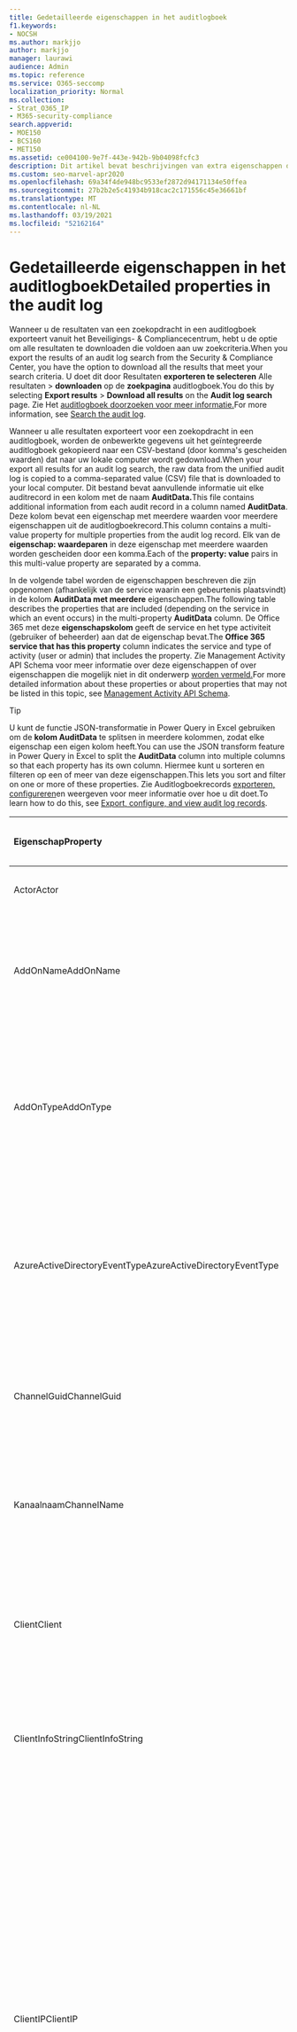 ```yaml
---
title: Gedetailleerde eigenschappen in het auditlogboek
f1.keywords:
- NOCSH
ms.author: markjjo
author: markjjo
manager: laurawi
audience: Admin
ms.topic: reference
ms.service: O365-seccomp
localization_priority: Normal
ms.collection:
- Strat_O365_IP
- M365-security-compliance
search.appverid:
- MOE150
- BCS160
- MET150
ms.assetid: ce004100-9e7f-443e-942b-9b04098fcfc3
description: Dit artikel bevat beschrijvingen van extra eigenschappen die zijn opgenomen wanneer u resultaten exporteert voor Office 365 auditlogboekrecord.
ms.custom: seo-marvel-apr2020
ms.openlocfilehash: 69a34f4de948bc9533ef2872d94171134e50ffea
ms.sourcegitcommit: 27b2b2e5c41934b918cac2c171556c45e36661bf
ms.translationtype: MT
ms.contentlocale: nl-NL
ms.lasthandoff: 03/19/2021
ms.locfileid: "52162164"
---
```

# <a name="detailed-properties-in-the-audit-log"></a><span data-ttu-id="efafe-103">Gedetailleerde eigenschappen in het auditlogboek</span><span class="sxs-lookup"><span data-stu-id="efafe-103">Detailed properties in the audit log</span></span>

<span data-ttu-id="efafe-104">Wanneer u de resultaten van een zoekopdracht in een auditlogboek exporteert vanuit het Beveiligings- & Compliancecentrum, hebt u de optie om alle resultaten te downloaden die voldoen aan uw zoekcriteria.</span><span class="sxs-lookup"><span data-stu-id="efafe-104">When you export the results of an audit log search from the Security & Compliance Center, you have the option to download all the results that meet your search criteria.</span></span> <span data-ttu-id="efafe-105">U doet dit door Resultaten **exporteren te selecteren** Alle resultaten \> **downloaden** op de **zoekpagina** auditlogboek.</span><span class="sxs-lookup"><span data-stu-id="efafe-105">You do this by selecting **Export results** \> **Download all results** on the **Audit log search** page.</span></span> <span data-ttu-id="efafe-106">Zie Het [auditlogboek doorzoeken voor meer informatie.](search-the-audit-log-in-security-and-compliance.md)</span><span class="sxs-lookup"><span data-stu-id="efafe-106">For more information, see [Search the audit log](search-the-audit-log-in-security-and-compliance.md).</span></span>
  
 <span data-ttu-id="efafe-107">Wanneer u alle resultaten exporteert voor een zoekopdracht in een auditlogboek, worden de onbewerkte gegevens uit het geïntegreerde auditlogboek gekopieerd naar een CSV-bestand (door komma's gescheiden waarden) dat naar uw lokale computer wordt gedownload.</span><span class="sxs-lookup"><span data-stu-id="efafe-107">When your export all results for an audit log search, the raw data from the unified audit log is copied to a comma-separated value (CSV) file that is downloaded to your local computer.</span></span> <span data-ttu-id="efafe-108">Dit bestand bevat aanvullende informatie uit elke auditrecord in een kolom met de naam **AuditData.**</span><span class="sxs-lookup"><span data-stu-id="efafe-108">This file contains additional information from each audit record in a column named **AuditData**.</span></span> <span data-ttu-id="efafe-109">Deze kolom bevat een eigenschap met meerdere waarden voor meerdere eigenschappen uit de auditlogboekrecord.</span><span class="sxs-lookup"><span data-stu-id="efafe-109">This column contains a multi-value property for multiple properties from the audit log record.</span></span> <span data-ttu-id="efafe-110">Elk van de **eigenschap: waardeparen** in deze eigenschap met meerdere waarden worden gescheiden door een komma.</span><span class="sxs-lookup"><span data-stu-id="efafe-110">Each of the **property: value** pairs in this multi-value property are separated by a comma.</span></span> 
  
<span data-ttu-id="efafe-111">In de volgende tabel worden de eigenschappen beschreven die zijn opgenomen (afhankelijk van de service waarin een gebeurtenis plaatsvindt) in de kolom **AuditData met meerdere** eigenschappen.</span><span class="sxs-lookup"><span data-stu-id="efafe-111">The following table describes the properties that are included (depending on the service in which an event occurs) in the multi-property **AuditData** column.</span></span> <span data-ttu-id="efafe-112">De Office 365 met deze **eigenschapskolom** geeft de service en het type activiteit (gebruiker of beheerder) aan dat de eigenschap bevat.</span><span class="sxs-lookup"><span data-stu-id="efafe-112">The **Office 365 service that has this property** column indicates the service and type of activity (user or admin) that includes the property.</span></span> <span data-ttu-id="efafe-113">Zie Management Activity API Schema voor meer informatie over deze eigenschappen of over eigenschappen die mogelijk niet in dit onderwerp [worden vermeld.](/office/office-365-management-api/office-365-management-activity-api-schema)</span><span class="sxs-lookup"><span data-stu-id="efafe-113">For more detailed information about these properties or about properties that may not be listed in this topic, see [Management Activity API Schema](/office/office-365-management-api/office-365-management-activity-api-schema).</span></span>
  
> [!TIP]
> <span data-ttu-id="efafe-114">U kunt de functie JSON-transformatie in Power Query in Excel gebruiken om de **kolom AuditData** te splitsen in meerdere kolommen, zodat elke eigenschap een eigen kolom heeft.</span><span class="sxs-lookup"><span data-stu-id="efafe-114">You can use the JSON transform feature in Power Query in Excel to split the **AuditData** column into multiple columns so that each property has its own column.</span></span> <span data-ttu-id="efafe-115">Hiermee kunt u sorteren en filteren op een of meer van deze eigenschappen.</span><span class="sxs-lookup"><span data-stu-id="efafe-115">This lets you sort and filter on one or more of these properties.</span></span> <span data-ttu-id="efafe-116">Zie Auditlogboekrecords [exporteren, configureren](export-view-audit-log-records.md)en weergeven voor meer informatie over hoe u dit doet.</span><span class="sxs-lookup"><span data-stu-id="efafe-116">To learn how to do this, see [Export, configure, and view audit log records](export-view-audit-log-records.md).</span></span> 
  
|<span data-ttu-id="efafe-117">**Eigenschap**</span><span class="sxs-lookup"><span data-stu-id="efafe-117">**Property**</span></span>|<span data-ttu-id="efafe-118">**Beschrijving**</span><span class="sxs-lookup"><span data-stu-id="efafe-118">**Description**</span></span>|<span data-ttu-id="efafe-119">**Microsoft 365 service met deze eigenschap**</span><span class="sxs-lookup"><span data-stu-id="efafe-119">**Microsoft 365 service that has this property**</span></span>|
|:-----|:-----|:-----|
|<span data-ttu-id="efafe-120">Actor</span><span class="sxs-lookup"><span data-stu-id="efafe-120">Actor</span></span>|<span data-ttu-id="efafe-121">Het gebruikers- of serviceaccount dat de actie heeft uitgevoerd.</span><span class="sxs-lookup"><span data-stu-id="efafe-121">The user or service account that performed the action.</span></span>|<span data-ttu-id="efafe-122">Microsoft Azure Active Directory</span><span class="sxs-lookup"><span data-stu-id="efafe-122">Azure Active Directory</span></span>|
|<span data-ttu-id="efafe-123">AddOnName</span><span class="sxs-lookup"><span data-stu-id="efafe-123">AddOnName</span></span>|<span data-ttu-id="efafe-124">De naam van een invoeg die is toegevoegd, verwijderd of bijgewerkt in een team.</span><span class="sxs-lookup"><span data-stu-id="efafe-124">The name of an add-on that was added, removed, or updated in a team.</span></span> <span data-ttu-id="efafe-125">Het type invoegtoepassingen in Microsoft Teams is een bot, een verbindingslijn of een tabblad.</span><span class="sxs-lookup"><span data-stu-id="efafe-125">The type of add-ons in Microsoft Teams is a bot, a connector, or a tab.</span></span>|<span data-ttu-id="efafe-126">Microsoft Teams</span><span class="sxs-lookup"><span data-stu-id="efafe-126">Microsoft Teams</span></span>|
|<span data-ttu-id="efafe-127">AddOnType</span><span class="sxs-lookup"><span data-stu-id="efafe-127">AddOnType</span></span>|<span data-ttu-id="efafe-128">Het type add-on dat is toegevoegd, verwijderd of bijgewerkt in een team.</span><span class="sxs-lookup"><span data-stu-id="efafe-128">The type of an add-on that was added, removed, or updated in a team.</span></span> <span data-ttu-id="efafe-129">De volgende waarden geven het type invoegvoeging aan.</span><span class="sxs-lookup"><span data-stu-id="efafe-129">The following values indicate the type of add-on.</span></span>  <br/> <span data-ttu-id="efafe-130">**1** - Geeft een bot aan.</span><span class="sxs-lookup"><span data-stu-id="efafe-130">**1** - Indicates a bot.</span></span><br/> <span data-ttu-id="efafe-131">**2** - Geeft een verbindingslijn aan.</span><span class="sxs-lookup"><span data-stu-id="efafe-131">**2** - Indicates a connector.</span></span><br/> <span data-ttu-id="efafe-132">**3** - Geeft een tabblad aan.</span><span class="sxs-lookup"><span data-stu-id="efafe-132">**3** - Indicates a tab.</span></span>|<span data-ttu-id="efafe-133">Microsoft Teams</span><span class="sxs-lookup"><span data-stu-id="efafe-133">Microsoft Teams</span></span>|
|<span data-ttu-id="efafe-134">AzureActiveDirectoryEventType</span><span class="sxs-lookup"><span data-stu-id="efafe-134">AzureActiveDirectoryEventType</span></span>|<span data-ttu-id="efafe-135">Het type Azure Active Directory gebeurtenis.</span><span class="sxs-lookup"><span data-stu-id="efafe-135">The type of Azure Active Directory event.</span></span> <span data-ttu-id="efafe-136">De volgende waarden geven het type gebeurtenis aan.</span><span class="sxs-lookup"><span data-stu-id="efafe-136">The following values indicate the type of event.</span></span>  <br/> <span data-ttu-id="efafe-137">**0** - Geeft een aanmeldingsgebeurtenis voor een account aan.</span><span class="sxs-lookup"><span data-stu-id="efafe-137">**0** - Indicates an account login event.</span></span><br/> <span data-ttu-id="efafe-138">**1** - Geeft een beveiligingsgebeurtenis voor Azure-toepassingen aan.</span><span class="sxs-lookup"><span data-stu-id="efafe-138">**1** - Indicates an Azure application security event.</span></span>|<span data-ttu-id="efafe-139">Microsoft Azure Active Directory</span><span class="sxs-lookup"><span data-stu-id="efafe-139">Azure Active Directory</span></span>|
|<span data-ttu-id="efafe-140">ChannelGuid</span><span class="sxs-lookup"><span data-stu-id="efafe-140">ChannelGuid</span></span>|<span data-ttu-id="efafe-141">De id van een Microsoft Teams kanaal.</span><span class="sxs-lookup"><span data-stu-id="efafe-141">The ID of a Microsoft Teams channel.</span></span> <span data-ttu-id="efafe-142">Het team waarin het kanaal zich bevindt, wordt geïdentificeerd door de **eigenschappen Teamnaam** en **TeamGuid.**</span><span class="sxs-lookup"><span data-stu-id="efafe-142">The team that the channel is located in is identified by the **TeamName** and **TeamGuid** properties.</span></span>|<span data-ttu-id="efafe-143">Microsoft Teams</span><span class="sxs-lookup"><span data-stu-id="efafe-143">Microsoft Teams</span></span>|
|<span data-ttu-id="efafe-144">Kanaalnaam</span><span class="sxs-lookup"><span data-stu-id="efafe-144">ChannelName</span></span>|<span data-ttu-id="efafe-145">De naam van een Microsoft Teams kanaal.</span><span class="sxs-lookup"><span data-stu-id="efafe-145">The name of a Microsoft Teams channel.</span></span> <span data-ttu-id="efafe-146">Het team waarin het kanaal zich bevindt, wordt geïdentificeerd door de **eigenschappen Teamnaam** en **TeamGuid.**</span><span class="sxs-lookup"><span data-stu-id="efafe-146">The team that the channel is located in is identified by the **TeamName** and **TeamGuid** properties.</span></span>|<span data-ttu-id="efafe-147">Microsoft Teams</span><span class="sxs-lookup"><span data-stu-id="efafe-147">Microsoft Teams</span></span>|
|<span data-ttu-id="efafe-148">Client</span><span class="sxs-lookup"><span data-stu-id="efafe-148">Client</span></span>|<span data-ttu-id="efafe-149">Het clientapparaat, het apparaat-besturingssysteem en de apparaatbrowser die voor de aanmeldingsgebeurtenis wordt gebruikt (bijvoorbeeld Nokia Lumia 920; Windows Phone 8; IE Mobile 11).</span><span class="sxs-lookup"><span data-stu-id="efafe-149">The client device, the device OS, and the device browser used for the login event (for example, Nokia Lumia 920; Windows Phone 8; IE Mobile 11).</span></span>|<span data-ttu-id="efafe-150">Microsoft Azure Active Directory</span><span class="sxs-lookup"><span data-stu-id="efafe-150">Azure Active Directory</span></span>|
|<span data-ttu-id="efafe-151">ClientInfoString</span><span class="sxs-lookup"><span data-stu-id="efafe-151">ClientInfoString</span></span>|<span data-ttu-id="efafe-152">Informatie over de e-mailclient die is gebruikt om de bewerking uit te voeren, zoals een browserversie, Outlook versie en gegevens over mobiele apparaten</span><span class="sxs-lookup"><span data-stu-id="efafe-152">Information about the email client that was used to perform the operation, such as a browser version, Outlook version, and mobile device information</span></span>|<span data-ttu-id="efafe-153">Exchange (postvakactiviteit)</span><span class="sxs-lookup"><span data-stu-id="efafe-153">Exchange (mailbox activity)</span></span>|
|<span data-ttu-id="efafe-154">ClientIP</span><span class="sxs-lookup"><span data-stu-id="efafe-154">ClientIP</span></span>|<span data-ttu-id="efafe-155">Het IP-adres van het apparaat dat is gebruikt toen de activiteit werd geregistreerd.</span><span class="sxs-lookup"><span data-stu-id="efafe-155">The IP address of the device that was used when the activity was logged.</span></span> <span data-ttu-id="efafe-156">Het IP-adres wordt weergegeven in een IPv4- of IPv6-adresindeling.</span><span class="sxs-lookup"><span data-stu-id="efafe-156">The IP address is displayed in either an IPv4 or IPv6 address format.</span></span><br/><br/> <span data-ttu-id="efafe-157">Voor sommige services kan de waarde die in deze eigenschap wordt weergegeven, het IP-adres zijn voor een vertrouwde toepassing (bijvoorbeeld webversie van Office-apps) die namens een gebruiker bij de service belt en niet het IP-adres van het apparaat dat wordt gebruikt door de persoon die de activiteit heeft uitgevoerd.</span><span class="sxs-lookup"><span data-stu-id="efafe-157">For some services, the value displayed in this property might be the IP address for a trusted application (for example, Office on the web apps) calling into the service on behalf of a user and not the IP address of the device used by person who performed the activity.</span></span> <br/><br/><span data-ttu-id="efafe-158">Voor beheerdersactiviteit (of activiteit die wordt uitgevoerd door een systeemaccount) voor Azure Active Directory-gerelateerde gebeurtenissen, wordt het IP-adres niet geregistreerd en is de waarde voor de eigenschap ClientIP `null` .</span><span class="sxs-lookup"><span data-stu-id="efafe-158">Also, for admin activity (or activity performed by a system account) for Azure Active Directory-related events, the IP address isn't logged and the value for the ClientIP property is `null`.</span></span> |<span data-ttu-id="efafe-159">Azure Active Directory, Exchange, SharePoint</span><span class="sxs-lookup"><span data-stu-id="efafe-159">Azure Active Directory, Exchange, SharePoint</span></span>|
|<span data-ttu-id="efafe-160">CreationTime</span><span class="sxs-lookup"><span data-stu-id="efafe-160">CreationTime</span></span>|<span data-ttu-id="efafe-161">De datum en tijd in Coordinated Universal Time (UTC) wanneer de gebruiker de activiteit heeft uitgevoerd.</span><span class="sxs-lookup"><span data-stu-id="efafe-161">The date and time in Coordinated Universal Time (UTC) when the user performed the activity.</span></span>|<span data-ttu-id="efafe-162">Alles</span><span class="sxs-lookup"><span data-stu-id="efafe-162">All</span></span>|
|<span data-ttu-id="efafe-163">DestinationFileExtension</span><span class="sxs-lookup"><span data-stu-id="efafe-163">DestinationFileExtension</span></span>|<span data-ttu-id="efafe-164">De bestandsextensie van een bestand dat wordt gekopieerd of verplaatst.</span><span class="sxs-lookup"><span data-stu-id="efafe-164">The file extension of a file that is copied or moved.</span></span> <span data-ttu-id="efafe-165">Deze eigenschap wordt alleen weergegeven voor de gebruikersactiviteiten FileCopied en FileMoved.</span><span class="sxs-lookup"><span data-stu-id="efafe-165">This property is displayed only for the FileCopied and FileMoved user activities.</span></span>|<span data-ttu-id="efafe-166">SharePoint</span><span class="sxs-lookup"><span data-stu-id="efafe-166">SharePoint</span></span>|
|<span data-ttu-id="efafe-167">DestinationFileName</span><span class="sxs-lookup"><span data-stu-id="efafe-167">DestinationFileName</span></span>|<span data-ttu-id="efafe-168">De naam van het bestand wordt gekopieerd of verplaatst.</span><span class="sxs-lookup"><span data-stu-id="efafe-168">The name of the file is copied or moved.</span></span> <span data-ttu-id="efafe-169">Deze eigenschap wordt alleen weergegeven voor de acties FileCopied en FileMoved.</span><span class="sxs-lookup"><span data-stu-id="efafe-169">This property is displayed only for the FileCopied and FileMoved actions.</span></span>|<span data-ttu-id="efafe-170">SharePoint</span><span class="sxs-lookup"><span data-stu-id="efafe-170">SharePoint</span></span>|
|<span data-ttu-id="efafe-171">DestinationRelativeUrl</span><span class="sxs-lookup"><span data-stu-id="efafe-171">DestinationRelativeUrl</span></span>|<span data-ttu-id="efafe-172">De URL van de doelmap waarin een bestand wordt gekopieerd of verplaatst.</span><span class="sxs-lookup"><span data-stu-id="efafe-172">The URL of the destination folder where a file is copied or moved.</span></span> <span data-ttu-id="efafe-173">De combinatie van de waarden voor **de eigenschap SiteURL,** **DestinationRelativeURL** en **DestinationFileName** is hetzelfde als de waarde voor de **eigenschap ObjectID,** de volledige padnaam voor het bestand dat is gekopieerd.</span><span class="sxs-lookup"><span data-stu-id="efafe-173">The combination of the values for the **SiteURL**, the **DestinationRelativeURL**, and the **DestinationFileName** property is the same as the value for the **ObjectID** property, which is the full path name for the file that was copied.</span></span> <span data-ttu-id="efafe-174">Deze eigenschap wordt alleen weergegeven voor de gebruikersactiviteiten FileCopied en FileMoved.</span><span class="sxs-lookup"><span data-stu-id="efafe-174">This property is displayed only for the FileCopied and FileMoved user activities.</span></span>|<span data-ttu-id="efafe-175">SharePoint</span><span class="sxs-lookup"><span data-stu-id="efafe-175">SharePoint</span></span>|
|<span data-ttu-id="efafe-176">EventSource</span><span class="sxs-lookup"><span data-stu-id="efafe-176">EventSource</span></span>|<span data-ttu-id="efafe-177">Hiermee wordt aangegeven dat er een gebeurtenis heeft plaatsgevonden in SharePoint.</span><span class="sxs-lookup"><span data-stu-id="efafe-177">Identifies that an event occurred in SharePoint.</span></span> <span data-ttu-id="efafe-178">Mogelijke waarden zijn **SharePoint** **objectmodel.**</span><span class="sxs-lookup"><span data-stu-id="efafe-178">Possible values are **SharePoint** and **ObjectModel**.</span></span>|<span data-ttu-id="efafe-179">SharePoint</span><span class="sxs-lookup"><span data-stu-id="efafe-179">SharePoint</span></span>|
|<span data-ttu-id="efafe-180">ExternalAccess</span><span class="sxs-lookup"><span data-stu-id="efafe-180">ExternalAccess</span></span>|<span data-ttu-id="efafe-181">Voor Exchange beheerdersactiviteit geeft u aan of de cmdlet is uitgevoerd door een gebruiker in uw organisatie, door personeel van het Microsoft-datacenter of een datacenterserviceaccount of door een gedelegeerde beheerder.</span><span class="sxs-lookup"><span data-stu-id="efafe-181">For Exchange admin activity, specifies whether the cmdlet was run by a user in your organization, by Microsoft datacenter personnel or a datacenter service account, or by a delegated administrator.</span></span> <span data-ttu-id="efafe-182">De waarde **Onwaar** geeft aan dat de cmdlet is uitgevoerd door iemand in uw organisatie.</span><span class="sxs-lookup"><span data-stu-id="efafe-182">The value **False** indicates that the cmdlet was run by someone in your organization.</span></span> <span data-ttu-id="efafe-183">De waarde **Waar** geeft aan dat de cmdlet is uitgevoerd door datacenterpersoneel, een datacenterserviceaccount of een gedelegeerde beheerder.</span><span class="sxs-lookup"><span data-stu-id="efafe-183">The value **True** indicates that the cmdlet was run by datacenter personnel, a datacenter service account, or a delegated administrator.</span></span>  <br/> <span data-ttu-id="efafe-184">Voor Exchange postvakactiviteit geeft u aan of een postvak is gebruikt door een gebruiker buiten uw organisatie.</span><span class="sxs-lookup"><span data-stu-id="efafe-184">For Exchange mailbox activity, specifies whether a mailbox was accessed by a user outside your organization.</span></span>|<span data-ttu-id="efafe-185">Exchange</span><span class="sxs-lookup"><span data-stu-id="efafe-185">Exchange</span></span>|
|<span data-ttu-id="efafe-186">ExtendedProperties</span><span class="sxs-lookup"><span data-stu-id="efafe-186">ExtendedProperties</span></span>|<span data-ttu-id="efafe-187">De uitgebreide eigenschappen voor een Azure Active Directory gebeurtenis.</span><span class="sxs-lookup"><span data-stu-id="efafe-187">The extended properties for an Azure Active Directory event.</span></span>|<span data-ttu-id="efafe-188">Microsoft Azure Active Directory</span><span class="sxs-lookup"><span data-stu-id="efafe-188">Azure Active Directory</span></span>|
|<span data-ttu-id="efafe-189">ID</span><span class="sxs-lookup"><span data-stu-id="efafe-189">ID</span></span>|<span data-ttu-id="efafe-190">De id van het rapportinvoer.</span><span class="sxs-lookup"><span data-stu-id="efafe-190">The ID of the report entry.</span></span> <span data-ttu-id="efafe-191">De id identificeert de rapportinvoer op unieke manier.</span><span class="sxs-lookup"><span data-stu-id="efafe-191">The ID uniquely identifies the report entry.</span></span>|<span data-ttu-id="efafe-192">Alles</span><span class="sxs-lookup"><span data-stu-id="efafe-192">All</span></span>|
|<span data-ttu-id="efafe-193">InternalLogonType</span><span class="sxs-lookup"><span data-stu-id="efafe-193">InternalLogonType</span></span>|<span data-ttu-id="efafe-194">Gereserveerd voor intern gebruik.</span><span class="sxs-lookup"><span data-stu-id="efafe-194">Reserved for internal use.</span></span>|<span data-ttu-id="efafe-195">Exchange (postvakactiviteit)</span><span class="sxs-lookup"><span data-stu-id="efafe-195">Exchange (mailbox activity)</span></span>|
|<span data-ttu-id="efafe-196">ItemType</span><span class="sxs-lookup"><span data-stu-id="efafe-196">ItemType</span></span>|<span data-ttu-id="efafe-197">Het type object dat is toegankelijk of gewijzigd.</span><span class="sxs-lookup"><span data-stu-id="efafe-197">The type of object that was accessed or modified.</span></span> <span data-ttu-id="efafe-198">Mogelijke waarden zijn **Bestand**, **Map**, **Web**, **Site**, **Tenant** en **DocumentLibrary**.</span><span class="sxs-lookup"><span data-stu-id="efafe-198">Possible values include **File**, **Folder**, **Web**, **Site**, **Tenant**, and **DocumentLibrary**.</span></span>|<span data-ttu-id="efafe-199">SharePoint</span><span class="sxs-lookup"><span data-stu-id="efafe-199">SharePoint</span></span>|
|<span data-ttu-id="efafe-200">LoginStatus</span><span class="sxs-lookup"><span data-stu-id="efafe-200">LoginStatus</span></span>|<span data-ttu-id="efafe-201">Identificeert aanmeldingsfouten die mogelijk zijn opgetreden.</span><span class="sxs-lookup"><span data-stu-id="efafe-201">Identifies login failures that might have occurred.</span></span>|<span data-ttu-id="efafe-202">Microsoft Azure Active Directory</span><span class="sxs-lookup"><span data-stu-id="efafe-202">Azure Active Directory</span></span>|
|<span data-ttu-id="efafe-203">Aanmeldingstype</span><span class="sxs-lookup"><span data-stu-id="efafe-203">LogonType</span></span>|<span data-ttu-id="efafe-204">Het type postvaktoegang.</span><span class="sxs-lookup"><span data-stu-id="efafe-204">The type of mailbox access.</span></span> <span data-ttu-id="efafe-205">De volgende waarden geven het type gebruiker aan dat toegang heeft tot het postvak.</span><span class="sxs-lookup"><span data-stu-id="efafe-205">The following values indicate the type of user who accessed the mailbox.</span></span>  <br/><br/> <span data-ttu-id="efafe-206">**0** - Geeft een eigenaar van een postvak aan.</span><span class="sxs-lookup"><span data-stu-id="efafe-206">**0** - Indicates a mailbox owner.</span></span><br/> <span data-ttu-id="efafe-207">**1** : geeft een beheerder aan.</span><span class="sxs-lookup"><span data-stu-id="efafe-207">**1** - Indicates an administrator.</span></span><br/> <span data-ttu-id="efafe-208">**2** - Geeft een gemachtigde aan.</span><span class="sxs-lookup"><span data-stu-id="efafe-208">**2** - Indicates a delegate.</span></span> <br/><span data-ttu-id="efafe-209">**3:** geeft de transportservice aan in het Microsoft-datacenter.</span><span class="sxs-lookup"><span data-stu-id="efafe-209">**3** - Indicates the transport service in the Microsoft datacenter.</span></span><br/> <span data-ttu-id="efafe-210">**4** - Geeft een serviceaccount aan in het Microsoft-datacenter.</span><span class="sxs-lookup"><span data-stu-id="efafe-210">**4** - Indicates a   service account in the Microsoft datacenter.</span></span> <br/><span data-ttu-id="efafe-211">**6** : geeft een gedelegeerde beheerder aan.</span><span class="sxs-lookup"><span data-stu-id="efafe-211">**6** - Indicates a delegated administrator.</span></span>|<span data-ttu-id="efafe-212">Exchange (postvakactiviteit)</span><span class="sxs-lookup"><span data-stu-id="efafe-212">Exchange (mailbox activity)</span></span>|
|<span data-ttu-id="efafe-213">Postvakgids</span><span class="sxs-lookup"><span data-stu-id="efafe-213">MailboxGuid</span></span>|<span data-ttu-id="efafe-214">De Exchange GUID van het postvak dat is toegankelijk.</span><span class="sxs-lookup"><span data-stu-id="efafe-214">The Exchange GUID of the mailbox that was accessed.</span></span>|<span data-ttu-id="efafe-215">Exchange (postvakactiviteit)</span><span class="sxs-lookup"><span data-stu-id="efafe-215">Exchange (mailbox activity)</span></span>|
|<span data-ttu-id="efafe-216">PostvakEigenaarUPN</span><span class="sxs-lookup"><span data-stu-id="efafe-216">MailboxOwnerUPN</span></span>|<span data-ttu-id="efafe-217">Het e-mailadres van de eigenaar van het postvak dat is toegankelijk.</span><span class="sxs-lookup"><span data-stu-id="efafe-217">The email address of the person who owns the mailbox that was accessed.</span></span>|<span data-ttu-id="efafe-218">Exchange (postvakactiviteit)</span><span class="sxs-lookup"><span data-stu-id="efafe-218">Exchange (mailbox activity)</span></span>|
|<span data-ttu-id="efafe-219">Leden</span><span class="sxs-lookup"><span data-stu-id="efafe-219">Members</span></span>|<span data-ttu-id="efafe-220">Hiermee worden de gebruikers vermeld die zijn toegevoegd of verwijderd uit een team.</span><span class="sxs-lookup"><span data-stu-id="efafe-220">Lists the users that have been added or removed from a team.</span></span> <span data-ttu-id="efafe-221">De volgende waarden geven het type Rol aan dat aan de gebruiker is toegewezen.</span><span class="sxs-lookup"><span data-stu-id="efafe-221">The following values indicate the Role type assigned to the user.</span></span>  <br/><br/> <span data-ttu-id="efafe-222">**1** : geeft de rol Eigenaar aan.</span><span class="sxs-lookup"><span data-stu-id="efafe-222">**1** - Indicates  the Owner role.</span></span><br/> <span data-ttu-id="efafe-223">**2** : geeft de rol Lid aan.</span><span class="sxs-lookup"><span data-stu-id="efafe-223">**2** - Indicates the Member role.</span></span><br/> <span data-ttu-id="efafe-224">**3** : geeft de rol Gast aan.</span><span class="sxs-lookup"><span data-stu-id="efafe-224">**3** - Indicates the Guest role.</span></span> <br/><br/><span data-ttu-id="efafe-225">De eigenschap Leden bevat ook de naam van uw organisatie en het e-mailadres van het lid.</span><span class="sxs-lookup"><span data-stu-id="efafe-225">The Members property also includes the name of your organization, and the member's email address.</span></span>|<span data-ttu-id="efafe-226">Microsoft Teams</span><span class="sxs-lookup"><span data-stu-id="efafe-226">Microsoft Teams</span></span>|
|<span data-ttu-id="efafe-227">ModifiedProperties (Name, NewValue, OldValue)</span><span class="sxs-lookup"><span data-stu-id="efafe-227">ModifiedProperties (Name, NewValue, OldValue)</span></span>|<span data-ttu-id="efafe-228">De eigenschap is opgenomen voor beheerdersgebeurtenissen, zoals het toevoegen van een gebruiker als lid van een site of een siteverzamelingsbeheerdergroep.</span><span class="sxs-lookup"><span data-stu-id="efafe-228">The property is included for admin events, such as adding a user as a member of a site or a site collection admin group.</span></span> <span data-ttu-id="efafe-229">De eigenschap bevat de naam van de eigenschap die is gewijzigd (bijvoorbeeld de groep Sitebeheerder) de nieuwe waarde van de gewijzigde eigenschap (zoals de gebruiker die is toegevoegd als sitebeheerder en de vorige waarde van het gewijzigde object.</span><span class="sxs-lookup"><span data-stu-id="efafe-229">The property includes the name of the property that was modified (for example, the Site Admin group) the new value of the modified property (such the user who was added as a site admin, and the previous value of the modified object.</span></span>|<span data-ttu-id="efafe-230">Alles (beheerdersactiviteit)</span><span class="sxs-lookup"><span data-stu-id="efafe-230">All (admin activity)</span></span>|
|<span data-ttu-id="efafe-231">ObjectId</span><span class="sxs-lookup"><span data-stu-id="efafe-231">ObjectId</span></span>|<span data-ttu-id="efafe-232">Voor Exchange beheerauditregistratie, de naam van het object dat is gewijzigd door de cmdlet.</span><span class="sxs-lookup"><span data-stu-id="efafe-232">For Exchange admin audit logging, the name of the object that was modified by the cmdlet.</span></span>  <br/> <span data-ttu-id="efafe-233">Voor SharePoint activiteit, de volledige URL-padnaam van het bestand of de map die door een gebruiker is toegankelijk.</span><span class="sxs-lookup"><span data-stu-id="efafe-233">For SharePoint activity, the full URL path name of the file or folder accessed by a user.</span></span>  <br/> <span data-ttu-id="efafe-234">Voor Azure AD-activiteit, de naam van het gebruikersaccount dat is gewijzigd.</span><span class="sxs-lookup"><span data-stu-id="efafe-234">For Azure AD activity, the name of the user account that was modified.</span></span>|<span data-ttu-id="efafe-235">Alles</span><span class="sxs-lookup"><span data-stu-id="efafe-235">All</span></span>|
|<span data-ttu-id="efafe-236">Bewerking</span><span class="sxs-lookup"><span data-stu-id="efafe-236">Operation</span></span>|<span data-ttu-id="efafe-237">De naam van de activiteit van de gebruiker of beheerder.</span><span class="sxs-lookup"><span data-stu-id="efafe-237">The name of the user or admin activity.</span></span> <span data-ttu-id="efafe-238">De waarde van deze eigenschap komt overeen met de waarde die is geselecteerd in **de** vervolgkeuzelijst Activiteiten.</span><span class="sxs-lookup"><span data-stu-id="efafe-238">The value of this property corresponds to the value that was selected in the **Activities** drop down list.</span></span> <span data-ttu-id="efafe-239">Als **Resultaten voor alle activiteiten tonen** is geselecteerd, worden in het rapport vermeldingen opgenomen voor alle gebruikers- en beheeractiviteiten voor alle services.</span><span class="sxs-lookup"><span data-stu-id="efafe-239">If **Show results for all activities** was selected, the report will included entries for all user and admin activities for all services.</span></span> <span data-ttu-id="efafe-240">Zie het tabblad Gecontroleerde activiteiten in Het auditlogboek zoeken  in het auditlogboek voor een beschrijving van de bewerkingen/activiteiten die in het auditlogboek [zijn Office 365.](search-the-audit-log-in-security-and-compliance.md)</span><span class="sxs-lookup"><span data-stu-id="efafe-240">For a description of the operations/activities that are logged in the audit log, see the **Audited activities** tab in [Search the audit log in the Office 365](search-the-audit-log-in-security-and-compliance.md).</span></span>  <br/> <span data-ttu-id="efafe-241">Voor Exchange beheerderactiviteit wordt met deze eigenschap de naam geïdentificeerd van de cmdlet die is uitgevoerd.</span><span class="sxs-lookup"><span data-stu-id="efafe-241">For Exchange admin activity, this property identifies the name of the cmdlet that was run.</span></span>|<span data-ttu-id="efafe-242">Alles</span><span class="sxs-lookup"><span data-stu-id="efafe-242">All</span></span>|
|<span data-ttu-id="efafe-243">OrganizationId</span><span class="sxs-lookup"><span data-stu-id="efafe-243">OrganizationId</span></span>|<span data-ttu-id="efafe-244">De GUID voor uw organisatie.</span><span class="sxs-lookup"><span data-stu-id="efafe-244">The GUID for your organization.</span></span>|<span data-ttu-id="efafe-245">Alles</span><span class="sxs-lookup"><span data-stu-id="efafe-245">All</span></span>|
|<span data-ttu-id="efafe-246">Pad</span><span class="sxs-lookup"><span data-stu-id="efafe-246">Path</span></span>|<span data-ttu-id="efafe-247">De naam van de postvakmap waar het bericht dat is weergegeven zich bevindt.</span><span class="sxs-lookup"><span data-stu-id="efafe-247">The name of the mailbox folder where the message that was accessed is located.</span></span> <span data-ttu-id="efafe-248">Met deze eigenschap wordt ook de map aangegeven waarin een bericht is gemaakt of gekopieerd of verplaatst.</span><span class="sxs-lookup"><span data-stu-id="efafe-248">This property also identifies the folder a where a message is created in or copied/moved to.</span></span>|<span data-ttu-id="efafe-249">Exchange (postvakactiviteit)</span><span class="sxs-lookup"><span data-stu-id="efafe-249">Exchange (mailbox activity)</span></span>|
|<span data-ttu-id="efafe-250">Parameters</span><span class="sxs-lookup"><span data-stu-id="efafe-250">Parameters</span></span>|<span data-ttu-id="efafe-251">Voor Exchange beheeractiviteit, de naam en waarde voor alle parameters die zijn gebruikt met de cmdlet die is geïdentificeerd in de eigenschap Bewerking.</span><span class="sxs-lookup"><span data-stu-id="efafe-251">For Exchange admin activity, the name and value for all parameters that were used with the cmdlet that is identified in the Operation property.</span></span>|<span data-ttu-id="efafe-252">Exchange (beheerdersactiviteit)</span><span class="sxs-lookup"><span data-stu-id="efafe-252">Exchange (admin activity)</span></span>|
|<span data-ttu-id="efafe-253">RecordType</span><span class="sxs-lookup"><span data-stu-id="efafe-253">RecordType</span></span>|<span data-ttu-id="efafe-254">Het type bewerking dat door de record wordt aangegeven.</span><span class="sxs-lookup"><span data-stu-id="efafe-254">The type of operation indicated by the record.</span></span> <span data-ttu-id="efafe-255">Deze eigenschap geeft de service of functie aan waarin de bewerking is geactiveerd.</span><span class="sxs-lookup"><span data-stu-id="efafe-255">This property indicates the service or feature that the operation was triggered in.</span></span> <span data-ttu-id="efafe-256">Zie Recordtype auditlogboek voor een lijst met recordtypen en de bijbehorende ENUM-waarde (de waarde die wordt weergegeven in de eigenschap **RecordType** in een [auditrecord).](/office/office-365-management-api/office-365-management-activity-api-schema#auditlogrecordtype)</span><span class="sxs-lookup"><span data-stu-id="efafe-256">For a list of record types and their corresponding ENUM value (which is the value displayed in the **RecordType** property in an audit record), see [Audit log record type](/office/office-365-management-api/office-365-management-activity-api-schema#auditlogrecordtype).</span></span>| 
|<span data-ttu-id="efafe-257">ResultStatus</span><span class="sxs-lookup"><span data-stu-id="efafe-257">ResultStatus</span></span>|<span data-ttu-id="efafe-258">Hiermee geeft u aan of de actie (opgegeven in de eigenschap **Bewerking)** al dan niet is geslaagd.</span><span class="sxs-lookup"><span data-stu-id="efafe-258">Indicates whether the action (specified in the **Operation** property) was successful or not.</span></span>  <br/> <span data-ttu-id="efafe-259">Voor Exchange beheerderactiviteit is de waarde **Waar** (geslaagd) of **Onwaar** (mislukt).</span><span class="sxs-lookup"><span data-stu-id="efafe-259">For Exchange admin activity, the value is either **True** (successful) or **False** (failed).</span></span>|<span data-ttu-id="efafe-260">Alles</span><span class="sxs-lookup"><span data-stu-id="efafe-260">All</span></span>  <br/>|
|<span data-ttu-id="efafe-261">SecurityComplianceCenterEventType</span><span class="sxs-lookup"><span data-stu-id="efafe-261">SecurityComplianceCenterEventType</span></span>|<span data-ttu-id="efafe-262">Geeft aan dat de activiteit een gebeurtenis & compliancecentrum was.</span><span class="sxs-lookup"><span data-stu-id="efafe-262">Indicates that the activity was a Security & Compliance Center event.</span></span> <span data-ttu-id="efafe-263">Alle activiteiten & compliancecentrum hebben een waarde **van 0** voor deze eigenschap.</span><span class="sxs-lookup"><span data-stu-id="efafe-263">All Security & Compliance Center activities will have a value of **0** for this property.</span></span>|<span data-ttu-id="efafe-264">Beveiligings- en compliancecentrum</span><span class="sxs-lookup"><span data-stu-id="efafe-264">Security & Compliance Center</span></span>|
|<span data-ttu-id="efafe-265">SharingType</span><span class="sxs-lookup"><span data-stu-id="efafe-265">SharingType</span></span>|<span data-ttu-id="efafe-266">Het type machtigingen voor delen dat is toegewezen aan de gebruiker met welke de resource is gedeeld.</span><span class="sxs-lookup"><span data-stu-id="efafe-266">The type of sharing permissions that was assigned to the user that the resource was shared with.</span></span> <span data-ttu-id="efafe-267">Deze gebruiker wordt geïdentificeerd in de **eigenschap UserSharedWith.**</span><span class="sxs-lookup"><span data-stu-id="efafe-267">This user is identified in the **UserSharedWith** property.</span></span>|<span data-ttu-id="efafe-268">SharePoint</span><span class="sxs-lookup"><span data-stu-id="efafe-268">SharePoint</span></span>|
|<span data-ttu-id="efafe-269">Site</span><span class="sxs-lookup"><span data-stu-id="efafe-269">Site</span></span>|<span data-ttu-id="efafe-270">De GUID van de site waar het bestand of de map die door de gebruiker wordt gebruikt zich bevindt.</span><span class="sxs-lookup"><span data-stu-id="efafe-270">The GUID of the site where the file or folder accessed by the user is located.</span></span>|<span data-ttu-id="efafe-271">SharePoint</span><span class="sxs-lookup"><span data-stu-id="efafe-271">SharePoint</span></span>|
|<span data-ttu-id="efafe-272">SiteUrl</span><span class="sxs-lookup"><span data-stu-id="efafe-272">SiteUrl</span></span>|<span data-ttu-id="efafe-273">De URL van de site waar het bestand of de map die door de gebruiker is toegankelijk, zich bevindt.</span><span class="sxs-lookup"><span data-stu-id="efafe-273">The URL of the site where the file or folder accessed by the user is located.</span></span>|<span data-ttu-id="efafe-274">SharePoint</span><span class="sxs-lookup"><span data-stu-id="efafe-274">SharePoint</span></span>|
|<span data-ttu-id="efafe-275">SourceFileExtension</span><span class="sxs-lookup"><span data-stu-id="efafe-275">SourceFileExtension</span></span>|<span data-ttu-id="efafe-276">De bestandsextensie van het bestand dat door de gebruiker is gebruikt.</span><span class="sxs-lookup"><span data-stu-id="efafe-276">The file extension of the file that was accessed by the user.</span></span> <span data-ttu-id="efafe-277">Deze eigenschap is leeg als het object dat is toegankelijk een map is.</span><span class="sxs-lookup"><span data-stu-id="efafe-277">This property is blank if the object that was accessed is a folder.</span></span>|<span data-ttu-id="efafe-278">SharePoint</span><span class="sxs-lookup"><span data-stu-id="efafe-278">SharePoint</span></span>|
|<span data-ttu-id="efafe-279">SourceFileName</span><span class="sxs-lookup"><span data-stu-id="efafe-279">SourceFileName</span></span>|<span data-ttu-id="efafe-280">De naam van het bestand of de map die door de gebruiker is toegankelijk.</span><span class="sxs-lookup"><span data-stu-id="efafe-280">The name of the file or folder accessed by the user.</span></span>|<span data-ttu-id="efafe-281">SharePoint</span><span class="sxs-lookup"><span data-stu-id="efafe-281">SharePoint</span></span>|
|<span data-ttu-id="efafe-282">SourceRelativeUrl</span><span class="sxs-lookup"><span data-stu-id="efafe-282">SourceRelativeUrl</span></span>|<span data-ttu-id="efafe-283">De URL van de map met het bestand dat door de gebruiker is toegankelijk.</span><span class="sxs-lookup"><span data-stu-id="efafe-283">The URL of the folder that contains the file accessed by the user.</span></span> <span data-ttu-id="efafe-284">De combinatie van de waarden voor **de eigenschap SiteURL**, de eigenschap **SourceRelativeURL** en **SourceFileName** is hetzelfde als de waarde voor de eigenschap **ObjectID,** de volledige padnaam voor het bestand dat door de gebruiker wordt gebruikt.</span><span class="sxs-lookup"><span data-stu-id="efafe-284">The combination of the values for the **SiteURL**, the **SourceRelativeURL**, and the **SourceFileName** property is the same as the value for the **ObjectID** property, which is the full path name for the file accessed by the user.</span></span>|<span data-ttu-id="efafe-285">SharePoint</span><span class="sxs-lookup"><span data-stu-id="efafe-285">SharePoint</span></span>|
|<span data-ttu-id="efafe-286">Onderwerp</span><span class="sxs-lookup"><span data-stu-id="efafe-286">Subject</span></span>|<span data-ttu-id="efafe-287">De onderwerpregel van het bericht dat is weergegeven.</span><span class="sxs-lookup"><span data-stu-id="efafe-287">The subject line of the message that was accessed.</span></span>|<span data-ttu-id="efafe-288">Exchange (postvakactiviteit)</span><span class="sxs-lookup"><span data-stu-id="efafe-288">Exchange (mailbox activity)</span></span>|
|<span data-ttu-id="efafe-289">TabType</span><span class="sxs-lookup"><span data-stu-id="efafe-289">TabType</span></span>| <span data-ttu-id="efafe-290">Het type tabblad dat is toegevoegd, verwijderd of bijgewerkt in een team.</span><span class="sxs-lookup"><span data-stu-id="efafe-290">The type of tab added, removed, or updated in a team.</span></span> <span data-ttu-id="efafe-291">De mogelijke waarden voor deze eigenschap zijn:</span><span class="sxs-lookup"><span data-stu-id="efafe-291">The possible values for this property are:</span></span>  <br/><br/> <span data-ttu-id="efafe-292">**Excel vastmaken** - Een Excel tabblad.</span><span class="sxs-lookup"><span data-stu-id="efafe-292">**Excel pin** - An Excel tab.</span></span>  <br/> <span data-ttu-id="efafe-293">**Extensie** - Alle apps van eerste en derde partij; zoals Klasplanning, VSTS en Formulieren.</span><span class="sxs-lookup"><span data-stu-id="efafe-293">**Extension** - All first-party and third-party apps; such as Class Schedule, VSTS, and Forms.</span></span>  <br/> <span data-ttu-id="efafe-294">**Notities** - OneNote tabblad.</span><span class="sxs-lookup"><span data-stu-id="efafe-294">**Notes** - OneNote tab.</span></span>  <br/> <span data-ttu-id="efafe-295">**Pdfpin** : een PDF-tabblad.</span><span class="sxs-lookup"><span data-stu-id="efafe-295">**Pdfpin** - A PDF tab.</span></span>  <br/> <span data-ttu-id="efafe-296">**Powerbi** - Een Power BI tabblad.</span><span class="sxs-lookup"><span data-stu-id="efafe-296">**Powerbi** - A Power BI tab.</span></span>  <br/> <span data-ttu-id="efafe-297">**Powerpointpin** - een PowerPoint tabblad.</span><span class="sxs-lookup"><span data-stu-id="efafe-297">**Powerpointpin** - A PowerPoint tab.</span></span>  <br/> <span data-ttu-id="efafe-298">**Sharepointfiles** : een SharePoint tabblad.</span><span class="sxs-lookup"><span data-stu-id="efafe-298">**Sharepointfiles** - A SharePoint tab.</span></span>  <br/> <span data-ttu-id="efafe-299">**Webpagina:** een vastgemaakt websitetabblad.</span><span class="sxs-lookup"><span data-stu-id="efafe-299">**Webpage** - A pinned website tab.</span></span>  <br/> <span data-ttu-id="efafe-300">**Wiki-tab** - Een wikitabblad.</span><span class="sxs-lookup"><span data-stu-id="efafe-300">**Wiki-tab** - A wiki tab.</span></span>  <br/> <span data-ttu-id="efafe-301">**Wordpin** - Een Word-tabblad.</span><span class="sxs-lookup"><span data-stu-id="efafe-301">**Wordpin** - A Word tab.</span></span>|<span data-ttu-id="efafe-302">Microsoft Teams</span><span class="sxs-lookup"><span data-stu-id="efafe-302">Microsoft Teams</span></span>|
|<span data-ttu-id="efafe-303">Doel</span><span class="sxs-lookup"><span data-stu-id="efafe-303">Target</span></span>|<span data-ttu-id="efafe-304">De gebruiker op de actie (die is geïdentificeerd in de eigenschap **Bewerking)** is uitgevoerd.</span><span class="sxs-lookup"><span data-stu-id="efafe-304">The user that the action (identified in the **Operation** property) was performed on.</span></span> <span data-ttu-id="efafe-305">Als een gastgebruiker bijvoorbeeld wordt toegevoegd aan SharePoint of een Microsoft-team, wordt deze gebruiker in deze eigenschap vermeld.</span><span class="sxs-lookup"><span data-stu-id="efafe-305">For example, if a guest user is added to SharePoint or a Microsoft Team, that user would be listed in this property.</span></span>|<span data-ttu-id="efafe-306">Microsoft Azure Active Directory</span><span class="sxs-lookup"><span data-stu-id="efafe-306">Azure Active Directory</span></span>|
|<span data-ttu-id="efafe-307">TeamGuid</span><span class="sxs-lookup"><span data-stu-id="efafe-307">TeamGuid</span></span>|<span data-ttu-id="efafe-308">De id van een team in Microsoft Teams.</span><span class="sxs-lookup"><span data-stu-id="efafe-308">The ID of a team in Microsoft Teams.</span></span>|<span data-ttu-id="efafe-309">Microsoft Teams</span><span class="sxs-lookup"><span data-stu-id="efafe-309">Microsoft Teams</span></span>|
|<span data-ttu-id="efafe-310">Teamnaam</span><span class="sxs-lookup"><span data-stu-id="efafe-310">TeamName</span></span>|<span data-ttu-id="efafe-311">De naam van een team in Microsoft Teams.</span><span class="sxs-lookup"><span data-stu-id="efafe-311">The name of a team in Microsoft Teams.</span></span>|<span data-ttu-id="efafe-312">Microsoft Teams</span><span class="sxs-lookup"><span data-stu-id="efafe-312">Microsoft Teams</span></span>|
|<span data-ttu-id="efafe-313">UserAgent</span><span class="sxs-lookup"><span data-stu-id="efafe-313">UserAgent</span></span>|<span data-ttu-id="efafe-314">Informatie over de browser van de gebruiker.</span><span class="sxs-lookup"><span data-stu-id="efafe-314">Information about the user's browser.</span></span> <span data-ttu-id="efafe-315">Deze informatie wordt verstrekt door de browser.</span><span class="sxs-lookup"><span data-stu-id="efafe-315">This information is provided by the browser.</span></span>|<span data-ttu-id="efafe-316">SharePoint</span><span class="sxs-lookup"><span data-stu-id="efafe-316">SharePoint</span></span>|
|<span data-ttu-id="efafe-317">UserDomain</span><span class="sxs-lookup"><span data-stu-id="efafe-317">UserDomain</span></span>|<span data-ttu-id="efafe-318">Identiteitsgegevens over de tenantorganisatie van de gebruiker (actor) die de actie heeft uitgevoerd.</span><span class="sxs-lookup"><span data-stu-id="efafe-318">Identity information about the tenant organization of the user (actor) who performed the action.</span></span>|<span data-ttu-id="efafe-319">Microsoft Azure Active Directory</span><span class="sxs-lookup"><span data-stu-id="efafe-319">Azure Active Directory</span></span>|
|<span data-ttu-id="efafe-320">UserID</span><span class="sxs-lookup"><span data-stu-id="efafe-320">UserId</span></span>|<span data-ttu-id="efafe-321">De gebruiker die de actie heeft uitgevoerd (opgegeven in de eigenschap **Bewerking)** waardoor de record is vastgelegd.</span><span class="sxs-lookup"><span data-stu-id="efafe-321">The user who performed the action (specified in the **Operation** property) that resulted in the record being logged.</span></span> <span data-ttu-id="efafe-322">Auditrecords voor activiteiten die worden uitgevoerd door systeemaccounts (zoals SHAREPOINT\system of NT AUTHORITY\SYSTEM) worden ook opgenomen in het auditlogboek.</span><span class="sxs-lookup"><span data-stu-id="efafe-322">Audit records for activity performed by system accounts (such as SHAREPOINT\system or NT AUTHORITY\SYSTEM) are also included in the audit log.</span></span> <span data-ttu-id="efafe-323">Een andere veelgebruikte waarde voor de eigenschap UserId is app@sharepoint.</span><span class="sxs-lookup"><span data-stu-id="efafe-323">Another common value for the UserId property is app@sharepoint.</span></span> <span data-ttu-id="efafe-324">Dit geeft aan dat de 'gebruiker' die de activiteit heeft uitgevoerd, een toepassing is met de benodigde machtigingen in SharePoint om acties voor de hele organisatie uit te voeren (zoals zoeken op een SharePoint-site of OneDrive-account) namens een gebruiker, beheerder of service.</span><span class="sxs-lookup"><span data-stu-id="efafe-324">This indicates that the "user" who performed the activity was an application that has the necessary permissions in SharePoint to perform organization-wide actions (such as search a SharePoint site or OneDrive account) on behalf of a user, admin, or service.</span></span> <span data-ttu-id="efafe-325">Zie [De gebruiker app\@sharePoint in auditrecords](search-the-audit-log-in-security-and-compliance.md#the-appsharepoint-user-in-audit-records) voor meer informatie.</span><span class="sxs-lookup"><span data-stu-id="efafe-325">For more information, see [The app\@sharepoint user in audit records](search-the-audit-log-in-security-and-compliance.md#the-appsharepoint-user-in-audit-records).</span></span> |<span data-ttu-id="efafe-326">Alles</span><span class="sxs-lookup"><span data-stu-id="efafe-326">All</span></span>|
|<span data-ttu-id="efafe-327">UserKey</span><span class="sxs-lookup"><span data-stu-id="efafe-327">UserKey</span></span>|<span data-ttu-id="efafe-328">Een alternatieve id voor de gebruiker die is geïdentificeerd in de **eigenschap UserID.**</span><span class="sxs-lookup"><span data-stu-id="efafe-328">An alternative ID for the user identified in the **UserID** property.</span></span> <span data-ttu-id="efafe-329">Deze eigenschap wordt bijvoorbeeld gevuld met de unieke paspoort-id (PUID) voor gebeurtenissen die worden uitgevoerd door gebruikers in SharePoint.</span><span class="sxs-lookup"><span data-stu-id="efafe-329">For example, this property is populated with the passport unique ID (PUID) for events performed by users in SharePoint.</span></span> <span data-ttu-id="efafe-330">Deze eigenschap kan ook dezelfde waarde opgeven als de **eigenschap UserID** voor gebeurtenissen in andere services en gebeurtenissen die worden uitgevoerd door systeemaccounts.</span><span class="sxs-lookup"><span data-stu-id="efafe-330">This property also might specify the same value as the **UserID** property for events occurring in other services and events performed by system accounts.</span></span>|<span data-ttu-id="efafe-331">Alles</span><span class="sxs-lookup"><span data-stu-id="efafe-331">All</span></span>|
|<span data-ttu-id="efafe-332">UserSharedWith</span><span class="sxs-lookup"><span data-stu-id="efafe-332">UserSharedWith</span></span>|<span data-ttu-id="efafe-333">De gebruiker met een resource die is gedeeld.</span><span class="sxs-lookup"><span data-stu-id="efafe-333">The user that a resource was shared with.</span></span> <span data-ttu-id="efafe-334">Deze eigenschap wordt opgenomen als de waarde voor de eigenschap **Bewerking** **SharingSet is.**</span><span class="sxs-lookup"><span data-stu-id="efafe-334">This property is included if the value for the **Operation** property is **SharingSet**.</span></span> <span data-ttu-id="efafe-335">Deze gebruiker wordt ook weergegeven in de kolom Gedeeld **met** in het rapport.</span><span class="sxs-lookup"><span data-stu-id="efafe-335">This user is also listed in the **Shared with** column in the report.</span></span>|<span data-ttu-id="efafe-336">SharePoint</span><span class="sxs-lookup"><span data-stu-id="efafe-336">SharePoint</span></span>|
|<span data-ttu-id="efafe-337">UserType</span><span class="sxs-lookup"><span data-stu-id="efafe-337">UserType</span></span>|<span data-ttu-id="efafe-338">Het type gebruiker dat de bewerking heeft uitgevoerd.</span><span class="sxs-lookup"><span data-stu-id="efafe-338">The type of user that performed the operation.</span></span> <span data-ttu-id="efafe-339">De volgende waarden geven het gebruikerstype aan.</span><span class="sxs-lookup"><span data-stu-id="efafe-339">The following values indicate the user type.</span></span> <br/> <br/> <span data-ttu-id="efafe-340">**0** - Een gewone gebruiker.</span><span class="sxs-lookup"><span data-stu-id="efafe-340">**0** - A regular user.</span></span> <br/><span data-ttu-id="efafe-341">**2** - Een beheerder in uw Microsoft 365 organisatie. <sup>1</sup></span><span class="sxs-lookup"><span data-stu-id="efafe-341">**2** - An administrator in your Microsoft 365 organization.<sup>1</sup></span></span> <br/><span data-ttu-id="efafe-342">**3** - Een Microsoft-datacenterbeheerder of datacentersysteemaccount.</span><span class="sxs-lookup"><span data-stu-id="efafe-342">**3** - A Microsoft datacenter administrator or datacenter system account.</span></span> <br/><span data-ttu-id="efafe-343">**4** - Een systeemaccount.</span><span class="sxs-lookup"><span data-stu-id="efafe-343">**4** - A system account.</span></span> <br/><span data-ttu-id="efafe-344">**5** - Een toepassing.</span><span class="sxs-lookup"><span data-stu-id="efafe-344">**5** - An application.</span></span> <br/><span data-ttu-id="efafe-345">**6** - Een service-principal.</span><span class="sxs-lookup"><span data-stu-id="efafe-345">**6** - A service principal.</span></span><br/><span data-ttu-id="efafe-346">**7** - Een aangepast beleid.</span><span class="sxs-lookup"><span data-stu-id="efafe-346">**7** - A custom policy.</span></span><br/><span data-ttu-id="efafe-347">**8** - Een systeembeleid.</span><span class="sxs-lookup"><span data-stu-id="efafe-347">**8** - A system policy.</span></span>|<span data-ttu-id="efafe-348">Alles</span><span class="sxs-lookup"><span data-stu-id="efafe-348">All</span></span>|
|<span data-ttu-id="efafe-349">Versie</span><span class="sxs-lookup"><span data-stu-id="efafe-349">Version</span></span>|<span data-ttu-id="efafe-350">Geeft het versienummer aan van de activiteit (geïdentificeerd door de eigenschap **Operation)** die is geregistreerd.</span><span class="sxs-lookup"><span data-stu-id="efafe-350">Indicates the version number of the activity (identified by the **Operation** property) that's logged.</span></span>|<span data-ttu-id="efafe-351">Alles</span><span class="sxs-lookup"><span data-stu-id="efafe-351">All</span></span>|
|<span data-ttu-id="efafe-352">Workload</span><span class="sxs-lookup"><span data-stu-id="efafe-352">Workload</span></span>|<span data-ttu-id="efafe-353">De Microsoft 365 service waar de activiteit heeft plaatsgevonden.</span><span class="sxs-lookup"><span data-stu-id="efafe-353">The Microsoft 365 service where the activity occurred.</span></span>|<span data-ttu-id="efafe-354">Alles</span><span class="sxs-lookup"><span data-stu-id="efafe-354">All</span></span>|
||||

> [!NOTE]
><span data-ttu-id="efafe-355"><sup>1</sup> Voor Azure Active Directory gerelateerde gebeurtenissen wordt de waarde voor een beheerder niet gebruikt in een auditrecord.</span><span class="sxs-lookup"><span data-stu-id="efafe-355"><sup>1</sup> For Azure Active Directory-related events, the value for an administrator isn't used in an audit record.</span></span> <span data-ttu-id="efafe-356">Controlerecords voor activiteiten die door beheerders worden uitgevoerd, geven aan dat een gewone gebruiker (bijvoorbeeld **UserType: 0)** de activiteit heeft uitgevoerd.</span><span class="sxs-lookup"><span data-stu-id="efafe-356">Audit records for activities performed by administrators will indicate that a regular user (for example, **UserType: 0**) performed the activity.</span></span> <span data-ttu-id="efafe-357">De **eigenschap UserID** identificeert de persoon (gewone gebruiker of beheerder) die de activiteit heeft uitgevoerd.</span><span class="sxs-lookup"><span data-stu-id="efafe-357">The **UserID** property will identify the person (regular user or administrator) who performed the activity.</span></span><br/>

<span data-ttu-id="efafe-358">De hierboven beschreven eigenschappen worden ook weergegeven wanneer u op **Meer** informatie klikt bij het weergeven van de details van een specifieke gebeurtenis.</span><span class="sxs-lookup"><span data-stu-id="efafe-358">The properties described above are also displayed when you click **More information** when viewing the details of a specific event.</span></span>
  
![Klik op Meer informatie om de gedetailleerde eigenschappen van de gebeurtenisrecord in het auditlogboek weer te geven.](../media/6df582ae-d339-4735-b1a6-80914fb77a08.png)